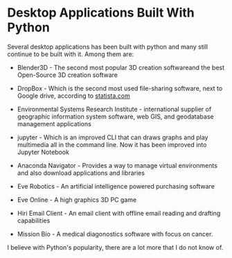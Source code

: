 # Desktop Applications Built With Python

Several desktop applications has been built with python and many still continue to be built with it. Among them are:

* Blender3D - The second most popular 3D creation softwareand the best Open-Source 3D creation software

* DropBox - Which is the second most used file-sharing software, next to Google drive, according to [statista.com](https://www.statista.com/statistics/1328893/global-file-sharing-market-share-by-vendor/)

* Environmental Systems Research Institute - international supplier of geographic information system software, web GIS, and geodatabase management applications

* jupyter - Which is an improved CLI that can draws graphs and play multimedia all in the command line. Now it has been improved into Jupyter Notebook

* Anaconda Navigator - Provides a way to manage virtual environments and also download applications and libraries

* Eve Robotics - An artificial intelligence powered purchasing software

* Eve Online - A high graphics 3D PC game

* Hiri Email Client - An email client with offline email reading and drafting capabilities

* Mission Bio - A medical diagonostics software with focus on cancer.

I believe with Python's popularity, there are a lot more that I do not know of.

